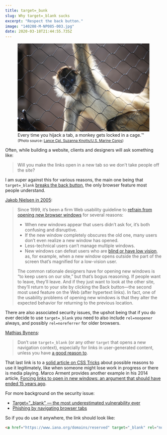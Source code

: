 ```yaml
---
title: target=_bunk
slug: Why target=_blank sucks
excerpt: "Respect the back button."
image: "140208-M-NP085-003.jpg"
date: 2020-03-18T21:44:55.735Z
---
```


<figure>
<img src="140208-M-NP085-003.jpg"
     alt="A black-handed spider monkey hangs from the chain link fence of its enclosure at the Honolulu Zoo, Feb. 10, 2014." /><br />
<figcaption>
Every time you hijack a tab, a monkey gets locked in a cage.&trade;<br />
<small>(Photo source: <a href="https://www.mcbhawaii.marines.mil/News/News-Article-Display/Article/540194/honolulu-zoo-wild-about-giving-back/">Lance Cpl. Suzanna&nbsp;Knotts/U.S. Marine&nbsp;Corps</a>)</small>
</figcaption>
</figure>

Often, while building a website, clients and designers will ask something like:

> Will you make the links open in a new tab so we don’t take people off the site?

I am super against this for various reasons, the main one being that `target=_blank` [breaks the back button](https://news.ycombinator.com/item?id=7040661), the only browser feature most people understand.

[Jakob Nielsen in 2005](https://www.nngroup.com/articles/open-new-windows-for-pdfs/):

> Since 1999, it’s been a firm Web usability guideline to [refrain from opening new browser windows](https://www.nngroup.com/articles/the-top-ten-web-design-mistakes-of-1999) for several reasons:
>
> - When new windows appear that users didn’t ask for, it’s both confusing and disruptive.
> - If the new window completely obscures the old one, many users don’t even realize a new window has opened.
> - Less-technical users can’t manage multiple windows.
> - New windows can defeat users who are [blind or have low vision](https://www.nngroup.com/articles/beyond-accessibility-treating-users-with-disabilities-as-people), as, for example, when a new window opens outside the part of the screen that’s magnified for a low-vision user.
>
> The common rationale designers have for opening new windows is “to keep users on our site,” but that’s bogus reasoning. If people want to leave, they’ll leave. And if they just want to look at the other site, they’ll return to your site by clicking the Back button—the second most used feature on the Web (after hypertext links). In fact, one of the usability problems of opening new windows is that they alter the expected behavior for returning to the previous location.

There are also associated security issues, the upshot being that if you do ever decide to use `target=_blank` you need to also include `rel=noopener` always, and possibly `rel=noreferrer` for older browsers.

[Mathias Bynens](https://mathiasbynens.github.io/rel-noopener/):

> Don’t use `target=_blank` (or any other `target` that opens a new navigation context), especially for links in user-generated content, unless you have [a good reason to](https://css-tricks.com/use-target_blank/).

That last link is to a [solid article on CSS Tricks](https://css-tricks.com/use-target_blank/) about possible reasons to use it legitimately, like when someone might lose work in progress or there is media playing. Marco Arment provides another example in his 2014 article, [Forcing links to open in new windows: an argument that should have ended 15 years ago](https://marco.org/2014/01/10/target-blank).

For more background on the security issue:

- [Target="_blank" — the most underestimated vulnerability ever](https://medium.com/@jitbit/target-blank-the-most-underestimated-vulnerability-ever-96e328301f4c)
- [Phishing by navigating browser tabs](https://sites.google.com/site/bughunteruniversity/nonvuln/phishing-with-window-opener)

So if you do use it anywhere, the link should look like:

```html
<a href="https://www.iana.org/domains/reserved" target="_blank" rel="noopener noreferrer">Example domains</a>
```
